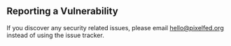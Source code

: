 ## Reporting a Vulnerability

If you discover any security related issues, please email hello@pixelfed.org instead of using the issue tracker.

